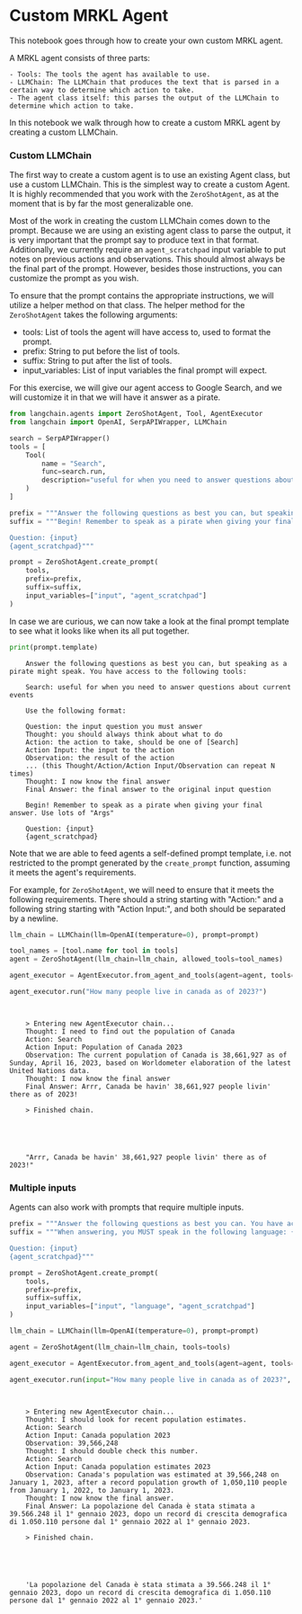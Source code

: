 # Custom MRKL Agent

This notebook goes through how to create your own custom MRKL agent.

A MRKL agent consists of three parts:
    
    - Tools: The tools the agent has available to use.
    - LLMChain: The LLMChain that produces the text that is parsed in a certain way to determine which action to take.
    - The agent class itself: this parses the output of the LLMChain to determine which action to take.
        
        
In this notebook we walk through how to create a custom MRKL agent by creating a custom LLMChain.

<!-- WARNING: THIS FILE WAS AUTOGENERATED! DO NOT EDIT! Instead, edit the notebook w/the location & name as this file. -->

### Custom LLMChain

The first way to create a custom agent is to use an existing Agent class, but use a custom LLMChain. This is the simplest way to create a custom Agent. It is highly recommended that you work with the `ZeroShotAgent`, as at the moment that is by far the most generalizable one. 

Most of the work in creating the custom LLMChain comes down to the prompt. Because we are using an existing agent class to parse the output, it is very important that the prompt say to produce text in that format. Additionally, we currently require an `agent_scratchpad` input variable to put notes on previous actions and observations. This should almost always be the final part of the prompt. However, besides those instructions, you can customize the prompt as you wish.

To ensure that the prompt contains the appropriate instructions, we will utilize a helper method on that class. The helper method for the `ZeroShotAgent` takes the following arguments:

- tools: List of tools the agent will have access to, used to format the prompt.
- prefix: String to put before the list of tools.
- suffix: String to put after the list of tools.
- input_variables: List of input variables the final prompt will expect.

For this exercise, we will give our agent access to Google Search, and we will customize it in that we will have it answer as a pirate.


```python
from langchain.agents import ZeroShotAgent, Tool, AgentExecutor
from langchain import OpenAI, SerpAPIWrapper, LLMChain
```


```python
search = SerpAPIWrapper()
tools = [
    Tool(
        name = "Search",
        func=search.run,
        description="useful for when you need to answer questions about current events"
    )
]
```


```python
prefix = """Answer the following questions as best you can, but speaking as a pirate might speak. You have access to the following tools:"""
suffix = """Begin! Remember to speak as a pirate when giving your final answer. Use lots of "Args"

Question: {input}
{agent_scratchpad}"""

prompt = ZeroShotAgent.create_prompt(
    tools, 
    prefix=prefix, 
    suffix=suffix, 
    input_variables=["input", "agent_scratchpad"]
)
```

In case we are curious, we can now take a look at the final prompt template to see what it looks like when its all put together.


```python
print(prompt.template)
```

<CodeOutputBlock lang="python">

```
    Answer the following questions as best you can, but speaking as a pirate might speak. You have access to the following tools:
    
    Search: useful for when you need to answer questions about current events
    
    Use the following format:
    
    Question: the input question you must answer
    Thought: you should always think about what to do
    Action: the action to take, should be one of [Search]
    Action Input: the input to the action
    Observation: the result of the action
    ... (this Thought/Action/Action Input/Observation can repeat N times)
    Thought: I now know the final answer
    Final Answer: the final answer to the original input question
    
    Begin! Remember to speak as a pirate when giving your final answer. Use lots of "Args"
    
    Question: {input}
    {agent_scratchpad}
```

</CodeOutputBlock>

Note that we are able to feed agents a self-defined prompt template, i.e. not restricted to the prompt generated by the `create_prompt` function, assuming it meets the agent's requirements. 

For example, for `ZeroShotAgent`, we will need to ensure that it meets the following requirements. There should a string starting with "Action:" and a following string starting with "Action Input:", and both should be separated by a newline.



```python
llm_chain = LLMChain(llm=OpenAI(temperature=0), prompt=prompt)
```


```python
tool_names = [tool.name for tool in tools]
agent = ZeroShotAgent(llm_chain=llm_chain, allowed_tools=tool_names)
```


```python
agent_executor = AgentExecutor.from_agent_and_tools(agent=agent, tools=tools, verbose=True)
```


```python
agent_executor.run("How many people live in canada as of 2023?")
```

<CodeOutputBlock lang="python">

```
    
    
    > Entering new AgentExecutor chain...
    Thought: I need to find out the population of Canada
    Action: Search
    Action Input: Population of Canada 2023
    Observation: The current population of Canada is 38,661,927 as of Sunday, April 16, 2023, based on Worldometer elaboration of the latest United Nations data.
    Thought: I now know the final answer
    Final Answer: Arrr, Canada be havin' 38,661,927 people livin' there as of 2023!
    
    > Finished chain.





    "Arrr, Canada be havin' 38,661,927 people livin' there as of 2023!"
```

</CodeOutputBlock>

### Multiple inputs
Agents can also work with prompts that require multiple inputs.


```python
prefix = """Answer the following questions as best you can. You have access to the following tools:"""
suffix = """When answering, you MUST speak in the following language: {language}.

Question: {input}
{agent_scratchpad}"""

prompt = ZeroShotAgent.create_prompt(
    tools, 
    prefix=prefix, 
    suffix=suffix, 
    input_variables=["input", "language", "agent_scratchpad"]
)
```


```python
llm_chain = LLMChain(llm=OpenAI(temperature=0), prompt=prompt)
```


```python
agent = ZeroShotAgent(llm_chain=llm_chain, tools=tools)
```


```python
agent_executor = AgentExecutor.from_agent_and_tools(agent=agent, tools=tools, verbose=True)
```


```python
agent_executor.run(input="How many people live in canada as of 2023?", language="italian")
```

<CodeOutputBlock lang="python">

```
    
    
    > Entering new AgentExecutor chain...
    Thought: I should look for recent population estimates.
    Action: Search
    Action Input: Canada population 2023
    Observation: 39,566,248
    Thought: I should double check this number.
    Action: Search
    Action Input: Canada population estimates 2023
    Observation: Canada's population was estimated at 39,566,248 on January 1, 2023, after a record population growth of 1,050,110 people from January 1, 2022, to January 1, 2023.
    Thought: I now know the final answer.
    Final Answer: La popolazione del Canada è stata stimata a 39.566.248 il 1° gennaio 2023, dopo un record di crescita demografica di 1.050.110 persone dal 1° gennaio 2022 al 1° gennaio 2023.
    
    > Finished chain.





    'La popolazione del Canada è stata stimata a 39.566.248 il 1° gennaio 2023, dopo un record di crescita demografica di 1.050.110 persone dal 1° gennaio 2022 al 1° gennaio 2023.'
```

</CodeOutputBlock>
